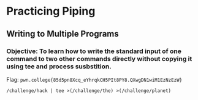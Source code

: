 # Practicing Piping
## Writing to Multiple Programs

### Objective: To learn how to write the standard input of one command to two other commands directly without copying it using tee and process susbstition.

Flag: `pwn.college{85d5pn8Xcq_eYhrqkCH5PIt8PY8.QXwgDN1wiM1EzNzEzW}`

```
/challenge/hack | tee >(/challenge/the) >(/challenge/planet)
```

